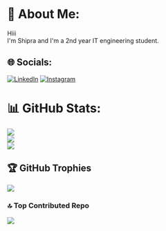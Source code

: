 # 💫 About Me:
Hiii <br>I'm Shipra and I'm a 2nd year IT engineering student.


## 🌐 Socials:
[![LinkedIn](https://img.shields.io/badge/LinkedIn-%230077B5.svg?logo=linkedin&logoColor=white)](https://www.linkedin.com/in/shipra-suvarna-279b28237/) 
[![Instagram](https://img.shields.io/badge/Instagram-%230077B5.svg?logo=Instagram&logoColor=pink)](https://instagram.com/_shipraa_?igshid=MzNlNGNkZWQ4Mg==)
# 📊 GitHub Stats:
![](https://github-readme-stats.vercel.app/api?username=shiprasuvarna&theme=dark&hide_border=false&include_all_commits=true&count_private=true)<br/>
![](https://github-readme-streak-stats.herokuapp.com/?user=shiprasuvarna&theme=dark&hide_border=false)<br/>
![](https://github-readme-stats.vercel.app/api/top-langs/?username=shiprasuvarna&theme=dark&hide_border=false&include_all_commits=true&count_private=true&layout=compact)

## 🏆 GitHub Trophies
![](https://github-profile-trophy.vercel.app/?username=shiprasuvarna&theme=radical&no-frame=false&no-bg=true&margin-w=4)

### 🔝 Top Contributed Repo
![](https://github-contributor-stats.vercel.app/api?username=shiprasuvarna&limit=5&theme=dark&combine_all_yearly_contributions=true)


